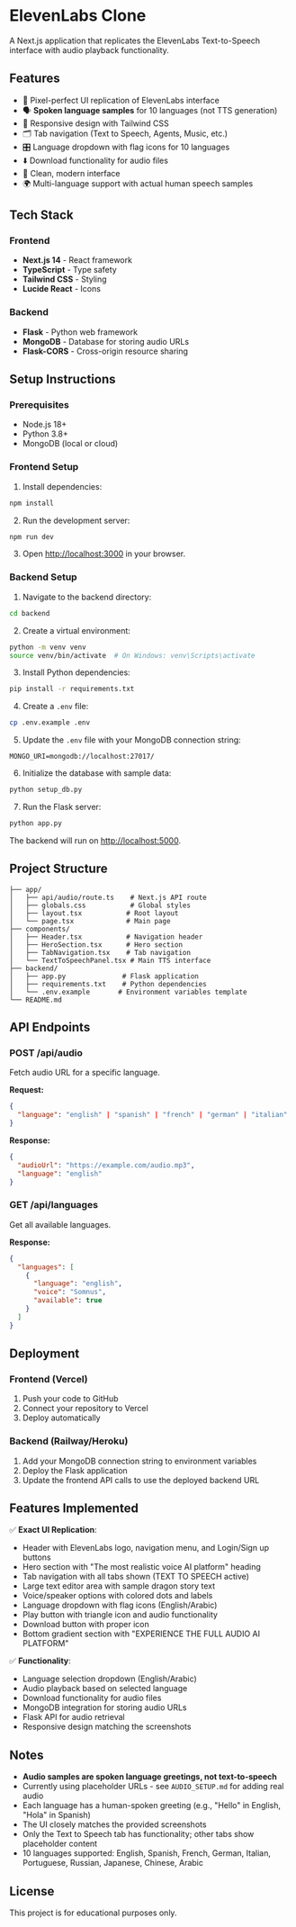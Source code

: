 # ElevenLabs Clone

A Next.js application that replicates the ElevenLabs Text-to-Speech interface with audio playback functionality.

## Features

- 🎨 Pixel-perfect UI replication of ElevenLabs interface
- 🗣️ **Spoken language samples** for 10 languages (not TTS generation)
- 📱 Responsive design with Tailwind CSS
- 🗂️ Tab navigation (Text to Speech, Agents, Music, etc.)
- 🎛️ Language dropdown with flag icons for 10 languages
- ⬇️ Download functionality for audio files
- 🎯 Clean, modern interface
- 🌍 Multi-language support with actual human speech samples

## Tech Stack

### Frontend
- **Next.js 14** - React framework
- **TypeScript** - Type safety
- **Tailwind CSS** - Styling
- **Lucide React** - Icons

### Backend
- **Flask** - Python web framework
- **MongoDB** - Database for storing audio URLs
- **Flask-CORS** - Cross-origin resource sharing

## Setup Instructions

### Prerequisites
- Node.js 18+ 
- Python 3.8+
- MongoDB (local or cloud)

### Frontend Setup

1. Install dependencies:
```bash
npm install
```

2. Run the development server:
```bash
npm run dev
```

3. Open [http://localhost:3000](http://localhost:3000) in your browser.

### Backend Setup

1. Navigate to the backend directory:
```bash
cd backend
```

2. Create a virtual environment:
```bash
python -m venv venv
source venv/bin/activate  # On Windows: venv\Scripts\activate
```

3. Install Python dependencies:
```bash
pip install -r requirements.txt
```

4. Create a `.env` file:
```bash
cp .env.example .env
```

5. Update the `.env` file with your MongoDB connection string:
```
MONGO_URI=mongodb://localhost:27017/
```

6. Initialize the database with sample data:
```bash
python setup_db.py
```

7. Run the Flask server:
```bash
python app.py
```

The backend will run on [http://localhost:5000](http://localhost:5000).

## Project Structure

```
├── app/
│   ├── api/audio/route.ts    # Next.js API route
│   ├── globals.css           # Global styles
│   ├── layout.tsx           # Root layout
│   └── page.tsx             # Main page
├── components/
│   ├── Header.tsx           # Navigation header
│   ├── HeroSection.tsx      # Hero section
│   ├── TabNavigation.tsx    # Tab navigation
│   └── TextToSpeechPanel.tsx # Main TTS interface
├── backend/
│   ├── app.py              # Flask application
│   ├── requirements.txt    # Python dependencies
│   └── .env.example       # Environment variables template
└── README.md
```

## API Endpoints

### POST /api/audio
Fetch audio URL for a specific language.

**Request:**
```json
{
  "language": "english" | "spanish" | "french" | "german" | "italian" | "portuguese" | "russian" | "japanese" | "chinese" | "arabic"
}
```

**Response:**
```json
{
  "audioUrl": "https://example.com/audio.mp3",
  "language": "english"
}
```

### GET /api/languages
Get all available languages.

**Response:**
```json
{
  "languages": [
    {
      "language": "english",
      "voice": "Somnus",
      "available": true
    }
  ]
}
```

## Deployment

### Frontend (Vercel)
1. Push your code to GitHub
2. Connect your repository to Vercel
3. Deploy automatically

### Backend (Railway/Heroku)
1. Add your MongoDB connection string to environment variables
2. Deploy the Flask application
3. Update the frontend API calls to use the deployed backend URL

## Features Implemented

✅ **Exact UI Replication**:
- Header with ElevenLabs logo, navigation menu, and Login/Sign up buttons
- Hero section with "The most realistic voice AI platform" heading
- Tab navigation with all tabs shown (TEXT TO SPEECH active)
- Large text editor area with sample dragon story text
- Voice/speaker options with colored dots and labels
- Language dropdown with flag icons (English/Arabic)
- Play button with triangle icon and audio functionality
- Download button with proper icon
- Bottom gradient section with "EXPERIENCE THE FULL AUDIO AI PLATFORM"

✅ **Functionality**:
- Language selection dropdown (English/Arabic)
- Audio playback based on selected language
- Download functionality for audio files
- MongoDB integration for storing audio URLs
- Flask API for audio retrieval
- Responsive design matching the screenshots  

## Notes

- **Audio samples are spoken language greetings, not text-to-speech**
- Currently using placeholder URLs - see `AUDIO_SETUP.md` for adding real audio
- Each language has a human-spoken greeting (e.g., "Hello" in English, "Hola" in Spanish)
- The UI closely matches the provided screenshots
- Only the Text to Speech tab has functionality; other tabs show placeholder content
- 10 languages supported: English, Spanish, French, German, Italian, Portuguese, Russian, Japanese, Chinese, Arabic

## License

This project is for educational purposes only.